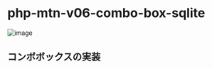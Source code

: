 # php-mtn-v06-combo-box-sqlite

![image](https://github.com/winofsql/php-mtn-v06-combo-box-sqlite/assets/1501327/6ba53428-886c-4697-b767-2fa83a0acc2c)

## コンボボックスの実装
